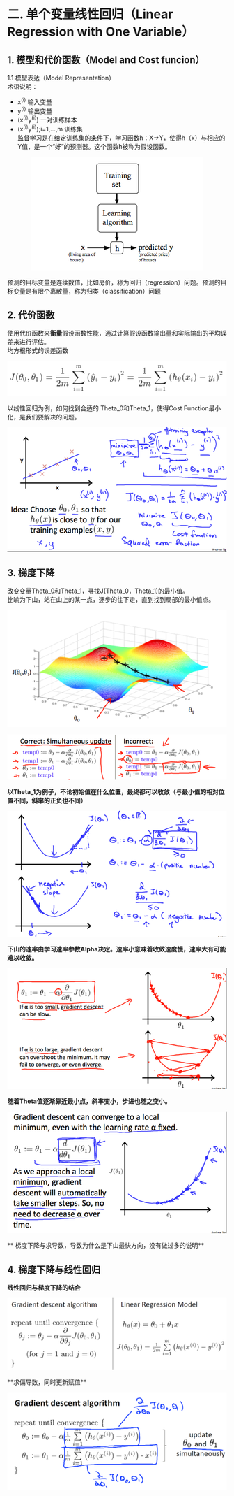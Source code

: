 # 二. 单个变量线性回归（Linear Regression with One Variable）
## 1. 模型和代价函数（Model and Cost funcion）  
   1.1 模型表达（Model Representation）  
   术语说明：  
   - x<sup>(i)</sup> 输入变量    
   - y<sup>(i)</sup> 输出变量  
   - (x<sup>(i)</sup>y<sup>(i)</sup>) 一对训练样本  
   - (x<sup>(i)</sup>y<sup>(i)</sup>);i=1,...,m 训练集  
监督学习是在给定训练集的条件下，学习函数h：X→Y，使得h（x）与相应的Y值，是一个“好”的预测器。这个函数h被称为假设函数。

<p align='center'>
<img src='https://github.com/jzb1128/Machine_Learning_Notebook/blob/main/image/hypothesis.png'>
</p>

预测的目标变量是连续数值，比如房价，称为回归（regression）问题。预测的目标变量是有限个离散量，称为归类（classification）问题

## 2. 代价函数  
使用代价函数来**衡量**假设函数性能，通过计算假设函数输出量和实际输出的平均误差来进行评估。  
均方根形式的误差函数
<p align='center'>
<img src='https://github.com/jzb1128/Machine_Learning_Notebook/blob/main/image/Cost%20Function.png'>
</p>

以线性回归为例，如何找到合适的 Theta_0和Theta_1，使得Cost Function最小化，是我们要解决的问题。
<p align='center'>
<img src='https://github.com/jzb1128/Machine_Learning_Notebook/blob/main/image/Cost%20Function%20Example.png'>
</p>

## 3. 梯度下降  
改变变量Theta_0和Theta_1，寻找J(Theta_0，Theta_1)的最小值。  
比喻为下山，站在山上的某一点，逐步的往下走，直到找到局部的最小值点。  

<p align='center'>
<img src='https://github.com/jzb1128/Machine_Learning_Notebook/blob/main/image/Gradient%20Descent.png'>
</p>

<p align='center'>
<img src='https://github.com/jzb1128/Machine_Learning_Notebook/blob/main/image/Gradient%20Descent2.png'>
</p>

**以Theta_1为例子，不论初始值在什么位置，最终都可以收敛（与最小值的相对位置不同，斜率的正负也不同）**  
<p align='center'>
<img src='https://github.com/jzb1128/Machine_Learning_Notebook/blob/main/image/Gradient%20Descent%20Slop.png'>
</p>

**下山的速率由学习速率参数Alpha决定。速率小意味着收敛速度慢，速率大有可能难以收敛。**
<p align='center'>
<img src='https://github.com/jzb1128/Machine_Learning_Notebook/blob/main/image/learning%20rate.png'>
</p>

**随着Theta值逐渐靠近最小点，斜率变小，步进也随之变小。**  
<p align='center'>
<img src='https://github.com/jzb1128/Machine_Learning_Notebook/blob/main/image/learning%20rate%20small%20step.png'>
</p>
** 梯度下降与求导数，导数为什么是下山最快方向，没有做过多的说明**

## 4. 梯度下降与线性回归  
**线性回归与梯度下降的结合**
<p align='center'>
<img src='https://github.com/jzb1128/Machine_Learning_Notebook/blob/main/image/Gradient_descent_for_Linear_regression.png'>
</p>
**求偏导数，同时更新赋值**
<p align='center'>
<img src='https://github.com/jzb1128/Machine_Learning_Notebook/blob/main/image/Gradient_descent_Algorithm.png'>
</p>

